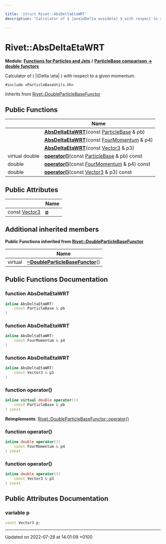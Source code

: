 ```yaml
---

title: 'struct Rivet::AbsDeltaEtaWRT'
description: "Calculator of $ |avoidDelta avoideta| $ with respect to a given momentum. "

---
```


# Rivet::AbsDeltaEtaWRT

**Module:** **[Functions for Particles and Jets](http://example.org/modules/group__particlebaseutils/)** **/** **[ParticleBase comparison -> double functors](http://example.org/modules/group__particlebaseutils__pb2dbl/)**



Calculator of \( |\Delta \eta| \) with respect to a given momentum. 


`#include <ParticleBaseUtils.hh>`

Inherits from [Rivet::DoubleParticleBaseFunctor](http://example.org/classes/structrivet_1_1doubleparticlebasefunctor/)

## Public Functions

|                | Name           |
| -------------- | -------------- |
| | **[AbsDeltaEtaWRT](http://example.org/modules/group__particlebaseutils/#function-absdeltaetawrt)**(const <a href="http://example.org/classes/classrivet_1_1particlebase/">ParticleBase</a> & pb) |
| | **[AbsDeltaEtaWRT](http://example.org/modules/group__particlebaseutils/#function-absdeltaetawrt)**(const <a href="http://example.org/classes/classrivet_1_1fourmomentum/">FourMomentum</a> & p4) |
| | **[AbsDeltaEtaWRT](http://example.org/modules/group__particlebaseutils/#function-absdeltaetawrt)**(const <a href="http://example.org/classes/classrivet_1_1vector3/">Vector3</a> & p3) |
| virtual double | **[operator()](http://example.org/modules/group__particlebaseutils/#function-operator())**(const <a href="http://example.org/classes/classrivet_1_1particlebase/">ParticleBase</a> & pb) const |
| double | **[operator()](http://example.org/modules/group__particlebaseutils/#function-operator())**(const <a href="http://example.org/classes/classrivet_1_1fourmomentum/">FourMomentum</a> & p4) const |
| double | **[operator()](http://example.org/modules/group__particlebaseutils/#function-operator())**(const <a href="http://example.org/classes/classrivet_1_1vector3/">Vector3</a> & p3) const |

## Public Attributes

|                | Name           |
| -------------- | -------------- |
| const <a href="http://example.org/classes/classrivet_1_1vector3/">Vector3</a> | **[p](http://example.org/modules/group__particlebaseutils/#variable-p)**  |

## Additional inherited members

**Public Functions inherited from [Rivet::DoubleParticleBaseFunctor](http://example.org/classes/structrivet_1_1doubleparticlebasefunctor/)**

|                | Name           |
| -------------- | -------------- |
| virtual | **[~DoubleParticleBaseFunctor](http://example.org/modules/group__particlebaseutils/#function-~doubleparticlebasefunctor)**() |


## Public Functions Documentation

### function AbsDeltaEtaWRT

```cpp
inline AbsDeltaEtaWRT(
    const ParticleBase & pb
)
```


### function AbsDeltaEtaWRT

```cpp
inline AbsDeltaEtaWRT(
    const FourMomentum & p4
)
```


### function AbsDeltaEtaWRT

```cpp
inline AbsDeltaEtaWRT(
    const Vector3 & p3
)
```


### function operator()

```cpp
inline virtual double operator()(
    const ParticleBase & pb
) const
```


**Reimplements**: [Rivet::DoubleParticleBaseFunctor::operator()](http://example.org/modules/group__particlebaseutils/#function-operator())


### function operator()

```cpp
inline double operator()(
    const FourMomentum & p4
) const
```


### function operator()

```cpp
inline double operator()(
    const Vector3 & p3
) const
```


## Public Attributes Documentation

### variable p

```cpp
const Vector3 p;
```


-------------------------------

Updated on 2022-07-28 at 14:01:09 +0100
